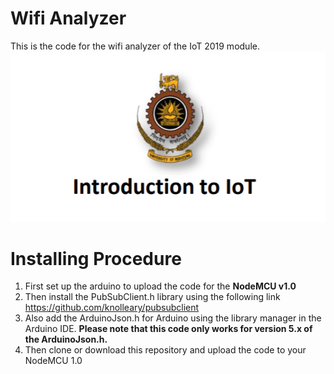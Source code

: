 # Wifi Analyzer
This is the code for the wifi analyzer of the IoT 2019 module.
 ![Main Page](readme/Git_home_wifi_analyzer.png)
# Installing Procedure
 1. First set up the arduino to upload the code for the **NodeMCU v1.0**
 2. Then install the PubSubClient.h library using the following link https://github.com/knolleary/pubsubclient
 3. Also add the ArduinoJson.h for Arduino using the library manager in the Arduino IDE. **Please note that this code only works for        version 5.x of the ArduinoJson.h.**
 4. Then clone or download this repository and upload the code to your NodeMCU 1.0 

